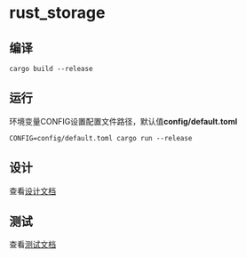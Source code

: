 # rust_storage

## 编译

```shell
cargo build --release
```

## 运行

环境变量CONFIG设置配置文件路径，默认值**config/default.toml**
```shell
CONFIG=config/default.toml cargo run --release
```

## 设计

查看[设计文档](./docs/README.md)

## 测试

查看[测试文档](./docs/jmeter/README.md)


